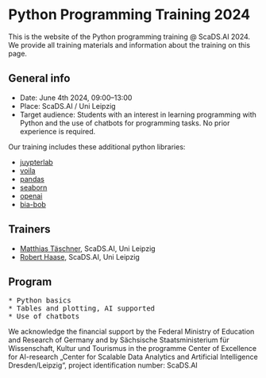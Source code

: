 # Python Programming Training 2024

This is the website of the Python programming training @ ScaDS.AI 2024. We provide all training materials and information about the training on this page.

## General info

* Date: June 4th 2024, 09:00–13:00
* Place: ScaDS.AI / Uni Leipzig
* Target audience: Students with an interest in learning programming with Python and the use of chatbots for programming tasks. No prior experience is required.

Our training includes these additional python libraries:
* [juypterlab](https://jupyter.org/)
* [voila](https://github.com/voila-dashboards/voila)
* [pandas](https://pandas.pydata.org/)
* [seaborn](https://seaborn.pydata.org/)
* [openai](https://github.com/openai/openai-python)
* [bia-bob](https://github.com/haesleinhuepf/bia-bob)

## Trainers

* [Matthias Täschner](mailto:matthias.taeschner@uni-leipzig.de), ScaDS.AI, Uni Leipzig
* [Robert Haase](mailto:robert.haase@uni-leipzig.de), ScaDS.AI, Uni Leipzig

## Program
<pre>
* Python basics
* Tables and plotting, AI supported
* Use of chatbots
</pre>

We acknowledge the financial support by the Federal Ministry of Education and Research of Germany and by Sächsische Staatsministerium für Wissenschaft, Kultur und Tourismus in the programme Center of Excellence for AI-research „Center for Scalable Data Analytics and Artificial Intelligence Dresden/Leipzig“, project identification number: ScaDS.AI
